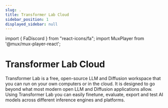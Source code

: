 ```yaml
---
slug: .
title: Transformer Lab Cloud
sidebar_position: 1
displayed_sidebar: null
---
```


import { FaDiscord } from "react-icons/fa";
import MuxPlayer from '@mux/mux-player-react';

# Transformer Lab Cloud

<!-- <img src={require('/img/flask.png').default} alt="Login Modal" width="80" /> -->

Transformer Lab is a free, open-source LLM and Diffusion workspace that you can run on your own computers or in the cloud. It is designed to go beyond what most modern open LLM and Diffusion applications allow. Using Transformer Lab you can easily finetune, evaluate, export and test AI models across different inference engines and platforms.
